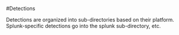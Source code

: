 #Detections

Detections are organized into sub-directories based on their platform.
Splunk-specific detections go into the splunk sub-directory, etc.